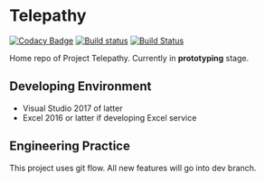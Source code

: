 # Telepathy

[![Codacy Badge](https://api.codacy.com/project/badge/Grade/0dc35569832b4f8fa08ac7b14399bcb0)](https://app.codacy.com/app/amat27/telepathy?utm_source=github.com&utm_medium=referral&utm_content=amat27/telepathy&utm_campaign=Badge_Grade_Dashboard)
[![Build status](https://ci.appveyor.com/api/projects/status/1av6v6xb5bfbv7t5/branch/master?svg=true)](https://ci.appveyor.com/project/amat27/telepathy/branch/master)
[![Build Status](https://dev.azure.com/bc-telepathy/telepathy/_apis/build/status/telepathy-CI?branchName=dev)](https://dev.azure.com/bc-telepathy/telepathy/_build/latest?definitionId=2&branchName=dev)

Home repo of Project Telepathy. Currently in **prototyping** stage.

## Developing Environment

- Visual Studio 2017 of latter
- Excel 2016 or latter if developing Excel service

## Engineering Practice

This project uses git flow. All new features will go into dev branch.
